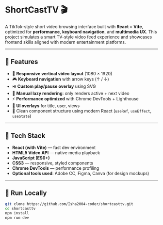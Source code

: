 # ShortCastTV 🎬

A TikTok-style short video browsing interface built with **React + Vite**, optimized for **performance**, **keyboard navigation**, and **multimedia UX**. This project simulates a smart TV-style video feed experience and showcases frontend skills aligned with modern entertainment platforms.

---

## 📌 Features

- 📱 **Responsive vertical video layout** (1080 × 1920)
- 🎮 **Keyboard navigation** with arrow keys (↑ / ↓)
- ⏯️ **Custom play/pause overlay** using SVG
- 🧠 **Manual lazy rendering**: only renders active + next video
- ⚡ **Performance optimized** with Chrome DevTools + Lighthouse
- 🎨 **UI overlays** for title, user, views
- 🧱 Clean component structure using modern React (`useRef`, `useEffect`, `useState`)

---

## 🧪 Tech Stack

- **React (with Vite)** — fast dev environment
- **HTML5 Video API** — native media playback
- **JavaScript (ES6+)**
- **CSS3** — responsive, styled components
- **Chrome DevTools** — performance profiling
- **Optional tools used**: Adobe CC, Figma, Canva (for design mockups)

---

## 🚀 Run Locally

```bash
git clone https://github.com/Isha2004-coder/shortcasttv.git
cd shortcasttv
npm install
npm run dev

